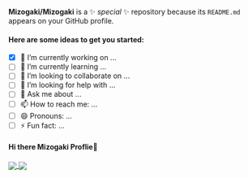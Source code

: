 **Mizogaki/Mizogaki** is a ✨ _special_ ✨ repository because its `README.md` appears on your GitHub profile.

#### Here are some ideas to get you started:

- [x] 🔭 I’m currently working on ...
- [ ] 🌱 I’m currently learning ...
- [ ] 👯 I’m looking to collaborate on ...
- [ ] 🤔 I’m looking for help with ...
- [ ] 💬 Ask me about ...
- [ ] 📫 How to reach me: ...
- [ ] 😄 Pronouns: ...
- [ ] ⚡ Fun fact: ...

#### Hi there Mizogaki Proflie👋



<a href="https://github.com/anuraghazra/github-readme-stats">
  <img align="center" src="https://github-readme-stats.vercel.app/api?username=Mizogaki&count_private=true&show_icons=true&title_color=fff&icon_color=79ff97&text_color=9f9f9f&bg_color=151515&=anuraghazra&include_all_commits=true" />
</a>
<a href="https://github.com/anuraghazra/github-readme-stats">
  <img align="center" src="https://github-readme-stats.vercel.app/api/top-langs/?username=Mizogaki&layout=compact&&show_icons=true&title_color=fff&icon_color=79ff97&text_color=9f9f9f&bg_color=151515&=anuraghazra&include_all_commits=true&langs_count=10" />
</a>





